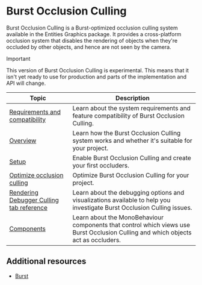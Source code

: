 # Burst Occlusion Culling

Burst Occlusion Culling is a Burst-optimized occlusion culling system available in the Entities Graphics package. It provides a cross-platform occlusion system that disables the rendering of objects when they're occluded by other objects, and hence are not seen by the camera.

> [!IMPORTANT]
> This version of Burst Occlusion Culling is experimental. This means that it isn't yet ready to use for production and parts of the implementation and API will change.

| **Topic**                                                                                         | **Description**                                                                                                                   |
| ------------------------------------------------------------------------------------------------- | --------------------------------------------------------------------------------------------------------------------------------- |
| [Requirements and compatibility](burst-occlusion-culling-requirements.md) | Learn about the system requirements and feature compatibility of Burst Occlusion Culling.                                         |
| [Overview](burst-occlusion-culling-overview.md)                           | Learn how the Burst Occlusion Culling system works and whether it's suitable for your project.                                    |
| [Setup](burst-occlusion-culling-setup.md)                                | Enable Burst Occlusion Culling and create your first occluders.                                                                   |
| [Optimize occlusion culling](burst-occlusion-culling-optimize.md)                           | Optimize Burst Occlusion Culling for your project.                                                                                |
| [Rendering Debugger Culling tab reference](burst-occlusion-culling-debug.md)                      | Learn about the debugging options and visualizations available to help you investigate Burst Occlusion Culling issues.            |
| [Components](burst-occlusion-culling-components.md)                       | Learn about the MonoBehaviour components that control which views use Burst Occlusion Culling and which objects act as occluders. |

## Additional resources

- [Burst](https://docs.unity3d.com/Packages/com.unity.burst@latest/index.html)
